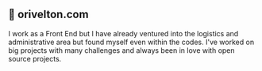 ## 🚀 orivelton.com

I work as a Front End but I have already ventured into the logistics and administrative area but found myself even within the codes. 
I've worked on big projects with many challenges and always been in love with open source projects.

